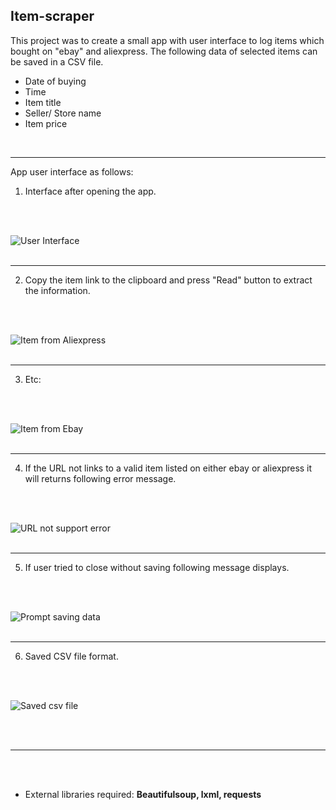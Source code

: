 ## Item-scraper

This project was to create a small app with user interface to log items which bought on "ebay" and aliexpress.
The following data of selected items can be saved in a CSV file.
* Date of buying
* Time
* Item title
* Seller/ Store name
* Item price
<br>

---
App user interface as follows:

1. Interface after opening the app.
<br>
<br>

![User Interface](https://i.ibb.co/FJ63TVh/user-interface.jpg)
<br>
<br>

---

2. Copy the item link to the clipboard and press "Read" button to extract the information.
<br>
<br>

![Item from Aliexpress](https://i.ibb.co/Q8mwFDW/item1.jpg)
<br>
<br>

---
3. Etc:
<br>
<br>

![Item from Ebay](https://i.ibb.co/3cxhxj5/item2.jpg)
<br>
<br>

---
4. If the URL not links to a valid item listed on either ebay or aliexpress it will returns following error message.
<br>
<br>

![URL not support error](https://i.ibb.co/DQMX9t8/if-url-does-not-represent-valid-item.jpg)
<br>
<br>

---
5. If user tried to close without saving following message displays.
<br>
<br>

![Prompt saving data](https://i.ibb.co/RhmYL4H/prompt-message-if-user-tried-to-close-without-saving.jpg)
<br>
<br>

---
6. Saved CSV file format.
<br>
<br>

![Saved csv file](https://i.ibb.co/wyLqChT/csv-file.jpg)

<br>
<br>

---

<br>
<br>

- External libraries required: **Beautifulsoup, lxml, requests**
